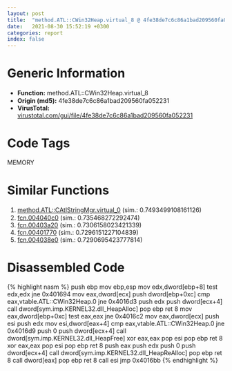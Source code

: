 ```yaml
---
layout: post
title:  "method.ATL꞉꞉CWin32Heap.virtual_8 @ 4fe38de7c6c86a1bad209560fa052231"
date:   2021-08-30 15:52:19 +0300
categories: report
index: false
---
```


# Generic Information
- **Function:** method.ATL꞉꞉CWin32Heap.virtual\_8
- **Origin (md5):** 4fe38de7c6c86a1bad209560fa052231
- **VirusTotal:** [virustotal.com/gui/file/4fe38de7c6c86a1bad209560fa052231][virustotal_ref]

# Code Tags
<span class="tag" id="MEMORY">MEMORY</span>


# Similar Functions

1. [method.ATL꞉꞉CAtlStringMgr.virtual\_0][similar_1_ref] (sim.: 0.7493499108161126)
2. [fcn.004040c0][similar_2_ref] (sim.: 0.735468272292474)
3. [fcn.00403a20][similar_3_ref] (sim.: 0.7306158023421339)
4. [fcn.00401770][similar_4_ref] (sim.: 0.7296151227104839)
5. [fcn.004038e0][similar_5_ref] (sim.: 0.7290695423777814)


# Disassembled Code

{% highlight nasm %}
push ebp
mov ebp,esp
mov edx,dword[ebp+8]
test edx,edx
jne 0x401694
mov eax,dword[ecx]
push dword[ebp+0xc]
cmp eax,vtable.ATL::CWin32Heap.0
jne 0x4016d3
push edx
push dword[ecx+4]
call dword[sym.imp.KERNEL32.dll_HeapAlloc]
pop ebp
ret 8
mov eax,dword[ebp+0xc]
test eax,eax
jne 0x4016c2
mov eax,dword[ecx]
push esi
push edx
mov esi,dword[eax+4]
cmp eax,vtable.ATL::CWin32Heap.0
jne 0x4016d9
push 0
push dword[ecx+4]
call dword[sym.imp.KERNEL32.dll_HeapFree]
xor eax,eax
pop esi
pop ebp
ret 8
xor eax,eax
pop esi
pop ebp
ret 8
push eax
push edx
push 0
push dword[ecx+4]
call dword[sym.imp.KERNEL32.dll_HeapReAlloc]
pop ebp
ret 8
call dword[eax]
pop ebp
ret 8
call esi
jmp 0x4016bb
{% endhighlight %}


[similar_1_ref]: /report/method.ATL꞉꞉CAtlStringMgr.virtual_0@4fe38de7c6c86a1bad209560fa052231
[similar_2_ref]: /report/fcn.004040c0@9c2b894b84f59672d8be2e984066f76f
[similar_3_ref]: /report/fcn.00403a20@4fe38de7c6c86a1bad209560fa052231
[similar_4_ref]: /report/fcn.00401770@4fe38de7c6c86a1bad209560fa052231
[similar_5_ref]: /report/fcn.004038e0@4fe38de7c6c86a1bad209560fa052231
[virustotal_ref]: https://www.virustotal.com/gui/file/4fe38de7c6c86a1bad209560fa052231
